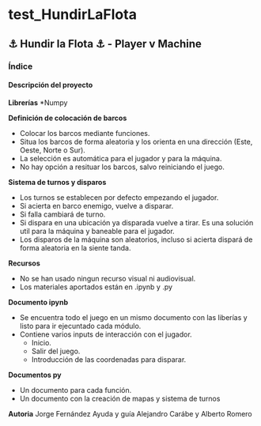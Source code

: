 # test_HundirLaFlota

## ⚓️ Hundir la Flota ⚓️ - Player v Machine

### Índice

#### Descripción del proyecto

**Librerías**
*Numpy

**Definición de colocación de barcos**

+ Colocar los barcos mediante funciones.
+ Situa los barcos de forma aleatoria y los orienta en una dirección (Este, Oeste, Norte o Sur).
+ La selección es automática para el jugador y para la máquina.
+ No hay opción a resituar los barcos, salvo reiniciando el juego.

**Sistema de turnos y disparos**

+ Los turnos se establecen por defecto empezando el jugador.
+ Si acierta en barco enemigo, vuelve a disparar.
+ Si falla cambiará de turno.
+ Si dispara en una ubicación ya disparada vuelve a tirar. Es una solución util para la máquina y baneable para el jugador.
+ Los disparos de la máquina son aleatorios, incluso si acierta dispará de forma aleatoria en la siente tanda.

**Recursos**

+ No se han usado ningun recurso visual ni audiovisual.
+ Los materiales aportados están en .ipynb y .py

**Documento ipynb**

+ Se encuentra todo el juego en un mismo documento con las liberías y listo para ir ejecuntado cada módulo.
+ Contiene varios inputs de interacción con el jugador.
    + Inicio.
    + Salir del juego.
    + Introducción de las coordenadas para disparar.

**Documentos py**

+ Un documento para cada función.
+ Un documento con la creación de mapas y sistema de turnos

**Autoria**
Jorge Fernández
Ayuda y guía Alejandro Carábe y Alberto Romero


